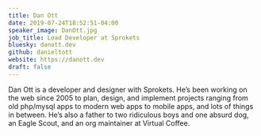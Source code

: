 ```yaml
---
title: Dan Ott
date: 2019-07-24T18:52:51-04:00
speaker_image: DanOtt.jpg
job_title: Lead Developer at Sprokets
bluesky: danott.dev
github: danieltott
website: https://danott.dev
draft: false
---
```


Dan Ott is a developer and designer with Sprokets. He’s been working on the web since 2005 to plan, design, and implement projects ranging from old php/mysql apps to modern web apps to mobile apps, and lots of things in between. He’s also a father to two ridiculous boys and one absurd dog, an Eagle Scout, and an org maintainer at Virtual Coffee.